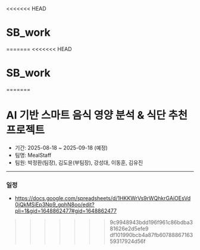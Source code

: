 <<<<<<< HEAD
# SB_work
=======
<<<<<<< HEAD
# SB_work
=======
# AI 기반 스마트 음식 영양 분석 & 식단 추천 프로젝트
 * 기간: 2025-08-18 ~ 2025-09-18 (예정)
 * 팀명: MealStaff
 * 팀원: 박정환(팀장), 김도윤(부팀장), 강성대, 이동훈, 김유진

----------

### 일정
 * https://docs.google.com/spreadsheets/d/1HKKWrVs9rWQhkrGAiOEsVd0jQkMSiEp3Np9_gphN8oo/edit?pli=1&gid=1648862477#gid=1648862477
>>>>>>> 9c9948943bdd196f961c86bdba381626e2d5efe9
>>>>>>> df101990bcb4a87fb6078886716359317924d56f
